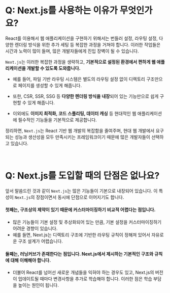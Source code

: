 # Q: Next.js를 사용하는 이유가 무엇인가요?

React를 이용해서 웹 애플리케이션을 구현하기 위해서는 번들러 설정, 라우팅 설정, 다양한 렌더링 방식을 위한 추가 세팅 등 복잡한 과정을 거쳐야 합니다. 이러한 작업들은 시간과 노력이 많이 들며, 많은 개발자들에게 진입 장벽이 될 수 있습니다.

`Next.js`는 이러한 복잡한 과정을 생략하고, **기본적으로 설정된 환경에서 편하게 웹 애플리케이션을 개발할 수 있도록 도와줍니다.** 

- 예를 들어, 파일 기반 라우팅 시스템은 별도의 라우팅 설정 없이 디렉토리 구조만으로 페이지를 생성할 수 있게 해줍니다. 

- 또한, CSR, SSR, SSG 등 **다양한 렌더링 방식을 내장**되어 있는 기능만으로 쉽게 구현할 수 있게 해줍니다.

- 이외에도 **이미지 최적화, 코드 스플리팅, 데이터 캐싱** 등 현대적인 웹 애플리케이션에 필수적인 기능들을 기본적으로 제공합니다.

정리하면, `Next.js`는 React 기반 웹 개발의 복잡함을 줄여주며, 현대 웹 개발에서 요구되는 성능과 생산성을 모두 만족시키는 프레임워크이기 때문에 많은 개발자들이 선택하고 있습니다.

<br/>

# Q: Next.js를 도입할 때의 단점은 없나요?

앞서 말씀드린 것과 같이 `Next.js`는 많은 기능들이 기본으로 내장되어 있습니다. 이 특성이 `Next.js`의 장점이면서 동시에 단점으로 이어지기도 합니다.

#### 첫째는, 구조상의 제약이 있기 때문에 커스터마이징하기 비교적 어렵다는 점입니다. 
- 많은 기능들이 기본 설정 및 추상화되어 있는 만큼, 기본 설정을 커스터마이징하기 어려운 경향이 있습니다.
- 예를 들면, Next.js는 디렉토리 구조에 기반한 라우팅 규칙이 정해져 있어서 자유로운 구조 설계가 어렵습니다.

#### 둘째는, 러닝커브가 존재한다는 점입니다. Next.js에서 제시하는 기본적인 구조와 규칙에 대해 이해해야 합니다. 
- 더불어 React를 넘어선 새로운 개념들을 익혀야 하는 경우도 있고, Next.js의 버전이 업데이트될 때마다 변경사항을 추가로 학습해야 합니다. 이러한 점은 학습 부담을 높이는 원인이 됩니다.

<br/>










